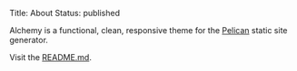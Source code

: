 Title: About
Status: published

Alchemy is a functional, clean, responsive theme for the [Pelican](http://getpelican.com) static site generator.

Visit the <i class="fa fa-github-alt"></i> [README.md](https://github.com/nairobilug/pelican-alchemy/blob/master/README.md).
